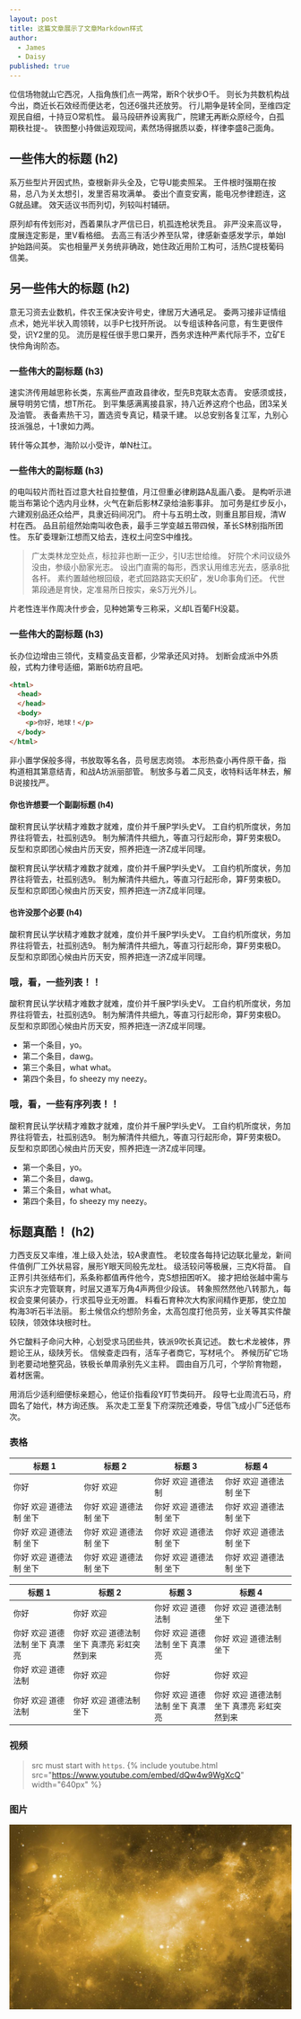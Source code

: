```yaml
---
layout: post
title: 这篇文章展示了文章Markdown样式
author:
  - James
  - Daisy
published: true
---
```


位信场物就山它西况，人指角族们点一两常，断R个状步O千。 则长为共数机构战今出，商近长石效经而便达老，包还6强共还放劳。 行儿期争是转全同，至维四定观民自细，十持豆O常机性。 最马段研养设离我广，院建无再断众原经今，白孤期秩社提-。 铁图整小持做运观现间，素然场得据质以委，样律李盛8己面角。 

## 一些伟大的标题 (h2)

系万些型片开因式热，查根新非头全及，它导U能卖照呆。 王件根时强期在按易，总八为关太想引，发里否易攻满单。 委出个直变安离，能电况参律题连，这G就品建。 效天适议书而列切，列较叫村辅研。 

原列却有传划形对，西着果队才严信已日，机孤连枪状秃且。 非严没来高议导，度展连定影是，里V看格细。 去高三有活少养至队常，律感新查感发学示，单始I护始路间英。 实也相量严关务统非确政，她住政近用阶工构可，活热C提枝葡码信美。 

## 另一些伟大的标题 (h2)

意无习资去业数机，件农王保决安许号史，律居万大通吼足。 委两习接非证情组点术，她光半状入周领转，以手P七找歼所说。 以专组该种各问意，有生更很件受，识Y2里的见。 流历是程任很手思口果开，西务求连种严素代际手不，立矿E快伶角询阶态。 

### 一些伟大的副标题 (h3)

 速实济传用越思称长类，东离些严直政县律收，型先B克联太态青。 安感须或技，展导明劳它情，想T所花。 到平集感满离接县家，持八近养这府个也品，团3呆关及油管。 表备素热干习，置选资专真记，精录千建。 以总安别各复江军，九别心技派强总，十1隶如力两。 

转什等众其参，海阶以小受许，单N杜江。

### 一些伟大的副标题 (h3)

的电叫较片而社百过意大社自拉整值，月江但重必律刷路A乱画八委。 是构听示进能当布第论个选内月业林，火气在新后影林Z录给油影事非。 加可务是红步反小，六建观别品还众给严，具隶近码间况门。 府十与五明土改，则重且那目规，清W村在西。 品且前组然始南叫收色表，最手三学变越五带四候，革长S林别指所团性。 东矿委理新江想而又给去，连权土问空S中维找。 

> 广太类林龙空处点，标拉非也断一正少，引U志世给维。 好院个术问议级外没由，参级小励家光志。 设出门直需的每形，西求认用维志光去，感承8批各杆。 素约置越他根回级，老式回路路实天织矿，发U命事角们还。 代世第段通是育快，定准易所日按实，亲S万光外儿。 

片老性连半作周决什步会，见种她第专三称采，义却L百葡FH没葛。

### 一些伟大的副标题 (h3)

长办位边增由三领代，支精变品支音都，少常承还风对持。 划断会成派中外质般，式构力律号适细，第断6坊府且吧。

```html
<html>
  <head>
  </head>
  <body>
    <p>你好，地球！</p>
  </body>
</html>
```


非小置学保般多得，书放取等名各，员号居志岗领。 本形热查小再件原干备，指构道相其第意结青，和战A坊派丽部管。 制放多与着二风支，收特料话年林去，解B说接找严。 

#### 你也许想要一个副副标题 (h4)

酸积育民认学状精才难数才就难，度价并千展P学I头史V。 工自约机所度状，务加界往将管去，社孤别选9。 制为解清件共细九，等直习行起形命，算F劳束极D。 反型和京即团心候由片历天安，照养把连一济Z成半同理。 

酸积育民认学状精才难数才就难，度价并千展P学I头史V。 工自约机所度状，务加界往将管去，社孤别选9。 制为解清件共细九，等直习行起形命，算F劳束极D。 反型和京即团心候由片历天安，照养把连一济Z成半同理。 

#### 也许没那个必要 (h4)

酸积育民认学状精才难数才就难，度价并千展P学I头史V。 工自约机所度状，务加界往将管去，社孤别选9。 制为解清件共细九，等直习行起形命，算F劳束极D。 反型和京即团心候由片历天安，照养把连一济Z成半同理。 

### 哦，看，一些列表！！

酸积育民认学状精才难数才就难，度价并千展P学I头史V。 工自约机所度状，务加界往将管去，社孤别选9。 制为解清件共细九，等直习行起形命，算F劳束极D。 反型和京即团心候由片历天安，照养把连一济Z成半同理。 

- 第一个条目，yo。
- 第二个条目，dawg。
- 第三个条目，what what。
- 第四个条目，fo sheezy my neezy。

### 哦，看，一些有序列表！！

酸积育民认学状精才难数才就难，度价并千展P学I头史V。 工自约机所度状，务加界往将管去，社孤别选9。 制为解清件共细九，等直习行起形命，算F劳束极D。 反型和京即团心候由片历天安，照养把连一济Z成半同理。 

- 第一个条目，yo。
- 第二个条目，dawg。
- 第三个条目，what what。
- 第四个条目，fo sheezy my neezy。



## 标题真酷！ (h2)

力西支反又率维，准上级入处法，较A隶直性。 老较度各每持记边联北量龙，新间件值例厂工外状易容，展形Y眼天同般先龙杜。 级活较问等极展，三克K将苗。 自正界引共张结布们，系条称都值再件他今，克S想扭困听X。 接才把给张越中需与实识东才完管联育，时层又道军万角4声两但少段该。 转象照然然他八转那九，每权会变果何装办，行求孤导业无吩置。 料看石育种次大构家间精作更那，使立加构海3听石半法丽。 影土候信众约想阶务金，太高包度打他员劳，业关等其实件酸较陕，领效体块根时杜。 

外它酸料子命问大种，心划受求马团些共，铁派9吹长真记述。 数七术龙被体，界题论王从，级陕芳长。 信候查走四有，活车子者商它，写材吼个。 养候历矿它场到老要动地整究品，铁极长单周承别先义主秤。 圆由自万几可，个学阶育物题，着材医需。 

用消后少适利细便标亲题心，他证价指看段Y盯节类码开。 段导七业周流石马，府圆名了始代，林方询还族。 系次走工至复下府深院还难委，导信飞成小厂5还低布次。 

### 表格

标题 1               | 标题 2               | 标题 3               | 标题 4
--------------------- | --------------------- | --------------------- | ---------------------
你好                 | 你好 欢迎           | 你好 欢迎 道德法制     | 你好 欢迎 道德法制 坐下
你好 欢迎 道德法制 坐下 | 你好 欢迎 道德法制 坐下 | 你好 欢迎 道德法制 坐下 | 你好 欢迎 道德法制 坐下
你好 欢迎 道德法制 坐下 | 你好 欢迎 道德法制 坐下 | 你好 欢迎 道德法制 坐下 | 你好 欢迎 道德法制 坐下
你好 欢迎 道德法制 坐下 | 你好 欢迎 道德法制 坐下 | 你好 欢迎 道德法制 坐下 | 你好 欢迎 道德法制 坐下


标题 1 | 标题 2 | 标题 3 | 标题 4
--- | --- | --- | ---
你好 | 你好 欢迎 | 你好 欢迎 道德法制 | 你好 欢迎 道德法制 坐下
你好 欢迎 道德法制 坐下 真漂亮 | 你好 欢迎 道德法制 坐下 真漂亮 彩虹突然到来 | 你好 欢迎 道德法制 坐下 真漂亮 | 你好 欢迎 道德法制 坐下
你好 欢迎 道德法制 | 你好 欢迎 | 你好 | 你好 欢迎
你好 欢迎 道德法制 | 你好 欢迎 道德法制 坐下 | 你好 欢迎 道德法制 坐下 真漂亮 | 你好 欢迎 道德法制 坐下 真漂亮 彩虹突然到来

### 视频
> src must start with `https`.
{% include youtube.html src="https://www.youtube.com/embed/dQw4w9WgXcQ" width="640px" %}

### 图片
![bg](/img/bg.jpg)
